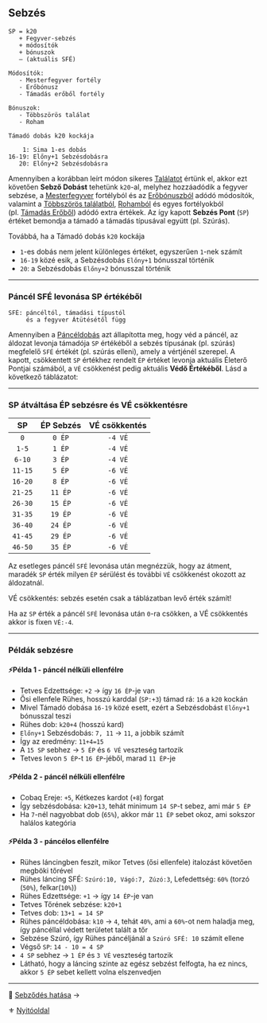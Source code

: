 ## Sebzés

```
SP = k20
   + Fegyver-sebzés
   + módosítók
   + bónuszok
   – (aktuális SFÉ)

Módosítók:
   - Mesterfegyver fortély
   - Erőbónusz
   - Támadás erőből fortély

Bónuszok:
   - Többszörös találat
   - Roham
```

```
Támadó dobás k20 kockája

    1: Sima 1-es dobás
16-19: Előny+1 Sebzésdobásra 
   20: Előny+2 Sebzésdobásra
```

Amennyiben a korábban leírt módon sikeres [Találatot](064_02_04_talalat.md) értünk el, akkor ezt követően **Sebző Dobást** tehetünk `k20`-al, melyhez hozzáadódik a fegyver sebzése, a [Mesterfegyver](fortelyok.harci/mesterfegyver.md) fortélyból és az [Erőbónuszból](064_02_05_fegyver_sebzes_jellege.md#er%C5%91b%C3%B3nusz-er%C5%91hi%C3%A1ny-er%C5%91b%C3%B3nusz-limit) adódó módosítók, valamint a [Többszörös találatból](064_02_04_talalat.md#többszörös-találat), [Rohamból](065_02_harci_taktikak.md#roham-taktika) és egyes fortélyokból (pl. [Támadás Erőből](fortelyok.harci/tamadas_erobol.md)) adódó extra értékek. Az így kapott **Sebzés Pont** (`SP`) értéket bemondja a támadó a támadás típusával együtt (pl. Szúrás).

Továbbá, ha a Támadó dobás `k20` kockája
- `1`-es dobás nem jelent különleges értéket, egyszerűen `1`-nek számít
- `16-19` közé esik, a Sebzésdobás `Előny+1` bónusszal történik
- `20`: a Sebzésdobás `Előny+2` bónusszal történik

---
### Páncél SFÉ levonása SP értékéből

```
SFÉ: páncéltól, támadási típustól 
     és a fegyver Átütésétől függ
```

Amennyiben a [Páncéldobás](064_02_04_talalat.md#páncéldobás-találat-helye) azt állapította meg, hogy véd a páncél, az áldozat levonja támadója `SP` értékéből a sebzés típusának (pl. szúrás) megfelelő `SFÉ` értékét (pl. szúrás elleni), amely a vértjénél szerepel. A kapott, csökkentett `SP` értékhez rendelt `ÉP` értéket levonja aktuális Életerő Pontjai számából, a `VÉ` csökkenést pedig aktuális **Védő Értékéből**. Lásd a következő táblázatot:

---
### SP átváltása ÉP sebzésre és VÉ csökkentésre

| **SP**  | **ÉP Sebzés** | **VÉ csökkentés** |
| :-----: | :-----------: | :---------------: |
|   `0`   |    `0 ÉP`     |      `-4 VÉ`      |
|  `1-5`  |    `1 ÉP`     |      `-4 VÉ`      |
| `6-10`  |    `3 ÉP`     |      `-4 VÉ`      |
| `11-15` |    `5 ÉP`     |      `-6 VÉ`      |
| `16-20` |    `8 ÉP`     |      `-6 VÉ`      |
| `21-25` |    `11 ÉP`    |      `-6 VÉ`      |
| `26-30` |    `15 ÉP`    |      `-6 VÉ`      |
| `31-35` |    `19 ÉP`    |      `-6 VÉ`      |
| `36-40` |    `24 ÉP`    |      `-6 VÉ`      |
| `41-45` |    `29 ÉP`    |      `-6 VÉ`      |
| `46-50` |    `35 ÉP`    |      `-6 VÉ`      |

Az esetleges páncél `SFÉ` levonása után megnézzük, hogy az átment, maradék `SP` érték milyen `ÉP` sérülést és további `VÉ` csökkenést okozott az áldozatnál.

VÉ csökkentés: sebzés esetén csak a táblázatban levő érték számít!

Ha az `SP` érték a páncél `SFÉ` levonása után `0`-ra csökken, a VÉ csökkentés akkor is fixen `VÉ:-4`.

---
### Példák sebzésre

#### ⚡Példa 1 - páncél nélküli ellenfélre

- Tetves Edzettsége: `+2` → így `16 ÉP`-je van
- Ősi ellenfele Rühes, hosszú karddal (`SP:+3`) támad rá: `16` a `k20` kockán
- Mivel Támadó dobása `16-19` közé esett, ezért a Sebzésdobást `Előny+1` bónusszal teszi
- Rühes dob: `k20+4` (hosszú kard)
- `Előny+1` Sebzésdobás: `7, 11` → `11`, a jobbik számít
- Így az eredmény: `11+4=15`
- A `15 SP` sebhez → `5 ÉP` és `6 VÉ` veszteség tartozik
- Tetves levon `5 ÉP`-t `16 ÉP`-jéből, marad `11 ÉP`-je

#### ⚡Példa 2 - páncél nélküli ellenfélre

- Cobaq Ereje: `+5`, Kétkezes kardot (`+8`) forgat
- Így sebzésdobása: `k20+13`, tehát minimum `14 SP`-t sebez, ami már `5 ÉP`
- Ha `7`-nél nagyobbat dob (`65%`), akkor már `11 ÉP` sebet okoz, ami sokszor halálos kategória

#### ⚡Példa 3 - páncélos ellenfélre

- Rühes láncingben feszít, mikor Tetves (ősi ellenfele) italozást követően megböki tőrével
- Rühes láncing SFÉ: `Szúró:10, Vágó:7, Zúzó:3`, Lefedettség: `60%` (torzó (`50%`), felkar(`10%`))
- Rühes Edzettsége: `+1` → így `14 ÉP`-je van
- Tetves Tőrének sebzése: `k20+1`
- Tetves dob: `13+1 = 14 SP`
- Rühes páncéldobása: `k10` → `4`, tehát `40%`, ami a `60%`-ot nem haladja meg, így páncéllal védett területet talált a tőr
- Sebzése Szúró, így Rühes páncéljánál a `Szúró SFÉ: 10` számít ellene
- Végső `SP`: `14 - 10 = 4 SP`
- `4 SP` sebhez → `1 ÉP` és `3 VÉ` veszteség tartozik
- Látható, hogy a láncing szinte az egész sebzést felfogta, ha ez nincs, akkor `5 ÉP` sebet kellett volna elszenvedjen

---

🔗 [Sebződés hatása](064_02_07_sebzodes_hatasa.md) →

⚜️ [Nyitóoldal](start.md#6-harcrendszer-%EF%B8%8F)
